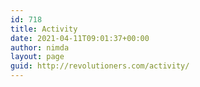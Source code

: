 ```yaml
---
id: 718
title: Activity
date: 2021-04-11T09:01:37+00:00
author: nimda
layout: page
guid: http://revolutioners.com/activity/
---
```

